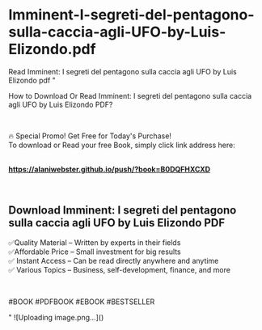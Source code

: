 # Imminent-I-segreti-del-pentagono-sulla-caccia-agli-UFO-by-Luis-Elizondo.pdf
Read Imminent: I segreti del pentagono sulla caccia agli UFO by Luis Elizondo pdf
"<p>How to Download Or Read Imminent: I segreti del pentagono sulla caccia agli UFO by Luis Elizondo PDF?</p>
<p>&nbsp;</p>
<p>&#128293;  Special Promo! Get Free for Today's Purchase!<br />To download or Read your free Book, simply click link address here:&nbsp;<br />&nbsp;</p>
<p><a href=""https://alaniwebster.github.io/push/?book=B0DQFHXCXD""><strong>https://alaniwebster.github.io/push/?book=B0DQFHXCXD</strong></a></p>
<p>&nbsp;</p>
<h2>Download Imminent: I segreti del pentagono sulla caccia agli UFO by Luis Elizondo PDF</h2>
<p>&#x2705;Quality Material &ndash; Written by experts in their fields<br />&#x2705;Affordable Price &ndash; Small investment for big results<br />&#x2705; Instant Access &ndash; Can be read directly anywhere and anytime<br />&#x2705; Various Topics &ndash; Business, self-development, finance, and more</p>
<p>&nbsp;</p>
<p>#BOOK #PDFBOOK #EBOOK #BESTSELLER</p>
"
![Uploading image.png…]()
